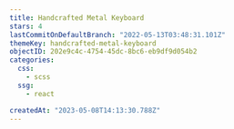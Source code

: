 ```yaml
---
title: Handcrafted Metal Keyboard
stars: 4
lastCommitOnDefaultBranch: "2022-05-13T03:48:31.101Z"
themeKey: handcrafted-metal-keyboard
objectID: 202e9c4c-4754-45dc-8bc6-eb9df9d054b2
categories:
  css:
    - scss
  ssg:
    - react

createdAt: "2023-05-08T14:13:30.788Z"
---
```

